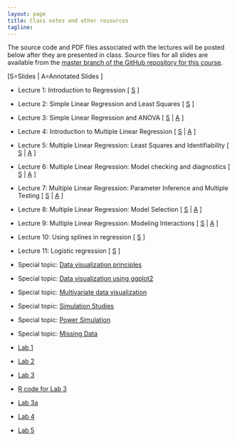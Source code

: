 ```yaml
---
layout: page
title: Class notes and other resources
tagline: 
---
```


<!--Some lectures from the course will be available as [video lectures](https://umass.echo360.com/ess/portal/section/6c47935b-4969-45f0-8498-904023f6eb3f). -->
The source code and PDF files associated with the lectures will be posted below after they are presented in class. Source files for all slides are available from the [master branch of the GitHub repository for this course](https://github.com/nickreich/applied-regression-2016).


\[S=Slides \| A=Annotated Slides \]

* Lecture 1: Introduction to Regression  \[  [S](../assets/lectures/lecture1-intro-regression/lecture1-intro-regression.pdf) \]
* Lecture 2: Simple Linear Regression and Least Squares \[  [S](../assets/lectures/lecture2-slr-basics/lecture2-slr-basics.pdf) \]
* Lecture 3: Simple Linear Regression and ANOVA \[ [S](../assets/lectures/lecture3-slr-anova/lecture3-slr-anova.pdf) \|  [A](../assets/lectures/lecture3-slr-anova/lecture3-slr-anova-annotated.pdf) \]
* Lecture 4: Introduction to Multiple Linear Regression \[ [S](../assets/lectures/lecture4-mlr-intro/lecture4-mlr-intro.pdf) \|  [A](../assets/lectures/lecture4-mlr-intro/lecture4-mlr-intro-annotated.pdf) \]
* Lecture 5: Multiple Linear Regression: Least Squares and Identifiability \[ [S](../assets/lectures/lecture5-mlr-estimation-formulation/lecture5-mlr-estimation-formulation.pdf) \|  [A](../assets/lectures/lecture5-mlr-estimation-formulation/lecture5-mlr-estimation-formulation-annotated.pdf) \]
* Lecture 6: Multiple Linear Regression: Model checking and diagnostics \[ [S](../assets/lectures/lecture6-mlr-checking/lecture6-mlr-checking.pdf) \| [A](../assets/lectures/lecture6-mlr-checking/lecture6-mlr-checking-annotated.pdf) \]
* Lecture 7: Multiple Linear Regression: Parameter Inference and Multiple Testing \[ [S](../assets/lectures/lecture7-mlr-inference/lecture7-mlr-inference.pdf) \|  [A](../assets/lectures/lecture7-mlr-inference/lecture7-mlr-inference-annotated.pdf)  \]
* Lecture 8: Multiple Linear Regression: Model Selection \[ [S](../assets/lectures/lecture8-model-selection/lecture8-mlr-model-selection.pdf) \| [A](../assets/lectures/lecture8-model-selection/lecture8-mlr-model-selection-annotated.pdf)  \]
* Lecture 9: Multiple Linear Regression: Modeling Interactions \[ [S](../assets/lectures/lecture9-mlr-interaction/lecture9-mlr-interactions.pdf) \| [A](../assets/lectures/lecture9-mlr-interaction/lecture9-mlr-interactions-annotated.pdf) \]
* Lecture 10: Using splines in regression \[ [S](../assets/lectures/lecture10-splines/lecture10-splines.pdf)  \]
* Lecture 11: Logistic regression \[ [S](../assets/lectures/lecture11-logistic-regression/lecture11-logistic-regression.pdf)  \]


* Special topic: [Data visualization principles](http://nickreich.github.io/data-stories-2016/assets/lectures/data-viz-ggplot/data-viz-ggplot.html)
* Special topic: [Data visualization using ggplot2](http://nickreich.github.io/data-stories-2016/assets/lectures/data-viz-ggplot/data-viz-ggplot.html#1)
* Special topic: [Multivariate data visualization](http://nickreich.github.io/data-stories-2016/assets/lectures/data-viz-NHANES/Presentation-NHANES.html#1)
* Special topic: [Simulation Studies](../assets/lectures/specialtopic1-simulation/specialtopic1-simulation.pdf)
* Special topic: [Power Simulation](../assets/lectures/specialtopic2-power-simulation/specialtopic2-power-simulation.pdf)
* Special topic: [Missing Data](../assets/lectures/specialtopic3-missing-data/specialtopic3-missing-data.pdf)


* [Lab 1](../assets/labs/lab1-intro-slr/lab1-intro-slr.pdf)
* [Lab 2](../assets/labs/lab2-mlr/lab2-intro-mlr.pdf)
* [Lab 3](../assets/labs/lab3-mlr-inference/lab3-mlr-inference.pdf)
* [R code for Lab 3](../assets/labs/lab3-mlr-inference/sampling-distribution-simulation.R)
* [Lab 3a](../assets/labs/lab3a-global-tests/global-tests.html)
* [Lab 4](../assets/labs/lab4-mlr-selection/lab4-mlr-selection.pdf)
* [Lab 5](../assets/labs/lab5-missing-data/lab5-amelia-missing-data.pdf)


<!--

* Lecture 8: Multiple Linear Regression: Multiple testing \[ [S](../assets/lectures/lecture8-mlr-multiple-testing/lecture8-mlr-multiple-testing.pdf) \| [A](../assets/lectures/lecture8-mlr-multiple-testing/lecture8-mlr-multiple-testing-annotated.pdf) \]
* Lecture 9: Multiple Linear Regression: Model checking \[ [S](../assets/lectures/lecture9-mlr-model-checking/lecture9-mlr-model-checking.pdf) \| [A](../assets/lectures/lecture9-mlr-model-checking/lecture9-mlr-model-checking-annotated.pdf) \]
* Lecture 10: Multiple Linear Regression: Model selection \[ [S](../assets/lectures/lecture10-mlr-model-selection/lecture10-mlr-model-selection.pdf) \| [A](../assets/lectures/lecture10-mlr-model-selection/lecture10-mlr-model-selection-annotated.pdf) \]
* Lecture 11: Multiple Linear Regression: Practical miscellany (added variable plots, interactions, predictor transformations) \[ [S](../assets/lectures/lecture11-mlr-interaction-transformation/lecture11-mlr-interactions-transformations.pdf) \| [A](../assets/lectures/lecture11-mlr-interaction-transformation/lecture11-mlr-interactions-transformations-annotated.pdf) \]
* Lecture 13: Logistic Regression \[ [S](../assets/lectures/lecture13-logistic-regression/lecture13-logistic-regression.pdf) \| A \]
* Lecture 14: Longitudinal Data Analysis \[ [S](../assets/lectures/lecture14-longitudinal-data/lecture14-longitudinal-data.pdf) \| [A](../assets/lectures/lecture14-longitudinal-data/lecture14-longitudinal-data-annotated.pdf) \]
* Special Topic 1: Implementing Simulation Studies \[ [S](../assets/lectures/specialtopic1-simulation/specialtopic1-simulation.pdf) \| [A](../assets/lectures/specialtopic1-simulation/specialtopic1-simulation-annotated.pdf) \]
* Special Topic 2: Simulating Power \[ [S](../assets/lectures/specialtopic2-power-simulation/specialtopic2-power-simulation.pdf) \| [A](../assets/lectures/specialtopic2-power-simulation/specialtopic2-power-simulation-annotated.pdf) \] -->
